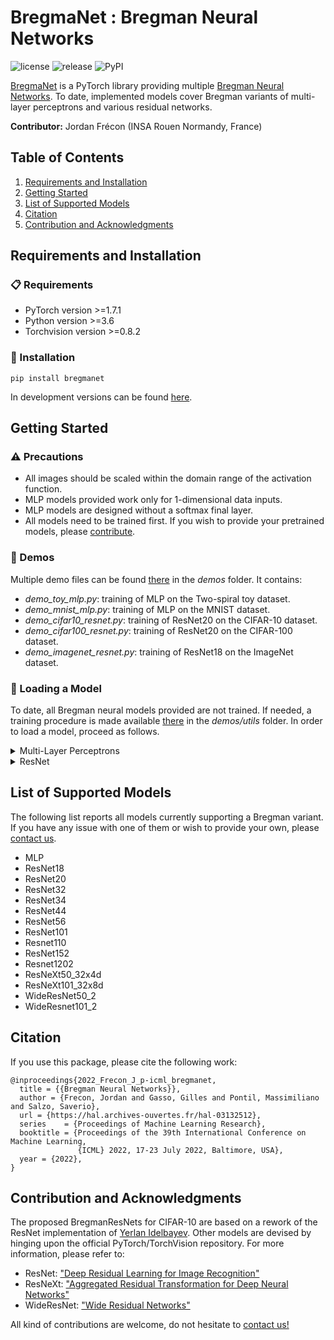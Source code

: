 # BregmaNet : Bregman Neural Networks

![license](https://img.shields.io/github/license/JordanFrecon/bregmanet)
![release](https://img.shields.io/github/v/release/JordanFrecon/bregmanet?include_prereleases)
![PyPI](https://img.shields.io/pypi/v/bregmanet)

[BregmaNet](https://github.com/JordanFrecon/bregmanet) is a PyTorch library providing multiple [Bregman Neural Networks](https://jordan-frecon.com/download/2022_Frecon_J_p-icml_bnn.pdf).
To date, implemented models cover Bregman variants of multi-layer perceptrons and various residual networks.


**Contributor:** Jordan Frécon (INSA Rouen Normandy, France)

## Table of Contents

1. [Requirements and Installation](#Requirements-and-Installation)
2. [Getting Started](#Getting-Started)
3. [List of Supported Models](#List-of-Supported-Models)
4. [Citation](#Citation)
5. [Contribution and Acknowledgments](#Contribution-and-Acknowledgments)



## Requirements and Installation

### :clipboard: Requirements

- PyTorch version >=1.7.1
- Python version >=3.6
- Torchvision version >=0.8.2


### :hammer: Installation

```
pip install bregmanet
```

In development versions can be found [here](https://test.pypi.org/project/bregmanet/).

## Getting Started

###  :warning: Precautions

* All images should be scaled within the domain range of the activation function.
* MLP models provided work only for 1-dimensional data inputs.
* MLP models are designed without a softmax final layer.
* All models need to be trained first. If you wish to provide your pretrained models, please [contribute](#Contribution-and-Acknowledgments).

### :rocket: Demos

Multiple demo files can be found [there](https://github.com/JordanFrecon/bregmanet) in the *demos* folder. It contains:
- *demo_toy_mlp.py*: training of MLP on the Two-spiral toy dataset.
- *demo_mnist_mlp.py*: training of MLP on the MNIST dataset.
- *demo_cifar10_resnet.py*: training of ResNet20 on the CIFAR-10 dataset.
- *demo_cifar100_resnet.py*: training of ResNet20 on the CIFAR-100 dataset.
- *demo_imagenet_resnet.py*: training of ResNet18 on the ImageNet dataset.



###  :page_with_curl: Loading a Model

To date, all Bregman neural models provided are not trained.
If needed, a training procedure is made available [there](https://github.com/JordanFrecon/bregmanet/) in the *demos/utils* folder.
In order to load a model, proceed as follows.

<details><summary>Multi-Layer Perceptrons</summary><p>

For a *sigmoid*-based MLP with 
- a linear input accepting 1d tensors of size 1024
- 3 hidden layers of size (1024, 1024, 512)
- a linear output layer mapping to 1d tensors of size 10

```python
import bregmanet
model = bregmanet.MLP(activation='sigmoid', num_neurons=[1024, 1024, 512], input_dim=1024, output_dim=10)
```
</p></details>

<details><summary>ResNet</summary><p>

For a BregmanResNet20 with SoftPlus activation function:

```python
import bregmanet
model = bregmanet.bresnet20(activation='softplus')
```

</p></details>


## List of Supported Models

The following list reports all models currently supporting a Bregman variant. 
If you have any issue with one of them or wish to provide your own, please [contact us](mailto:jordan.frecon@gmail.com).

- MLP
- ResNet18
- ResNet20
- ResNet32
- ResNet34
- ResNet44
- ResNet56
- ResNet101
- Resnet110
- ResNet152
- Resnet1202
- ResNeXt50_32x4d
- ResNeXt101_32x8d
- WideResNet50_2
- WideResnet101_2


## Citation

If you use this package, please cite the following work:

```
@inproceedings{2022_Frecon_J_p-icml_bregmanet,
  title = {{Bregman Neural Networks}},
  author = {Frecon, Jordan and Gasso, Gilles and Pontil, Massimiliano and Salzo, Saverio},
  url = {https://hal.archives-ouvertes.fr/hal-03132512},
  series    = {Proceedings of Machine Learning Research},
  booktitle = {Proceedings of the 39th International Conference on Machine Learning,
               {ICML} 2022, 17-23 July 2022, Baltimore, USA},
  year = {2022},
}

```


## Contribution and Acknowledgments

The proposed BregmanResNets for CIFAR-10 are based on a rework of the ResNet implementation of [Yerlan Idelbayev](https://github.com/akamaster/pytorch_resnet_cifar10).
Other models are devised by hinging upon the official PyTorch/TorchVision repository. For more information, please refer to:
- ResNet: ["Deep Residual Learning for Image Recognition"](https://arxiv.org/pdf/1512.03385.pdf) 
- ResNeXt: ["Aggregated Residual Transformation for Deep Neural Networks"](https://arxiv.org/pdf/1611.05431.pdf)
- WideResNet: ["Wide Residual Networks"](https://arxiv.org/pdf/1605.07146.pdf)

All kind of contributions are welcome, do not hesitate to [contact us!](mailto:jordan.frecon@gmail.com)
